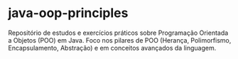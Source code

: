 # java-oop-principles
Repositório de estudos e exercícios práticos sobre Programação Orientada a Objetos (POO) em Java. Foco nos pilares de POO (Herança, Polimorfismo, Encapsulamento, Abstração) e em conceitos avançados da linguagem.
